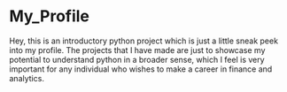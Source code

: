 # My_Profile
Hey, this is an introductory python project which is just a little sneak peek into my profile. The projects that I have made are just to showcase my potential to understand python in a broader sense, which I feel is very important for any individual who wishes to make a career in finance and analytics. 
